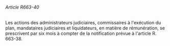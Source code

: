 ###### Article R663-40

Les actions des administrateurs judiciaires, commissaires à l'exécution du plan, mandataires judiciaires et liquidateurs, en matière de rémunération, se prescrivent par six mois à compter de la notification prévue à l'article R. 663-38.

